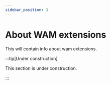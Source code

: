 ```yaml
---
sidebar_position: 3
---
```


# About WAM extensions

This will contain info about wam extensions.

:::tip[Under construction]

This section is under construction.

:::
